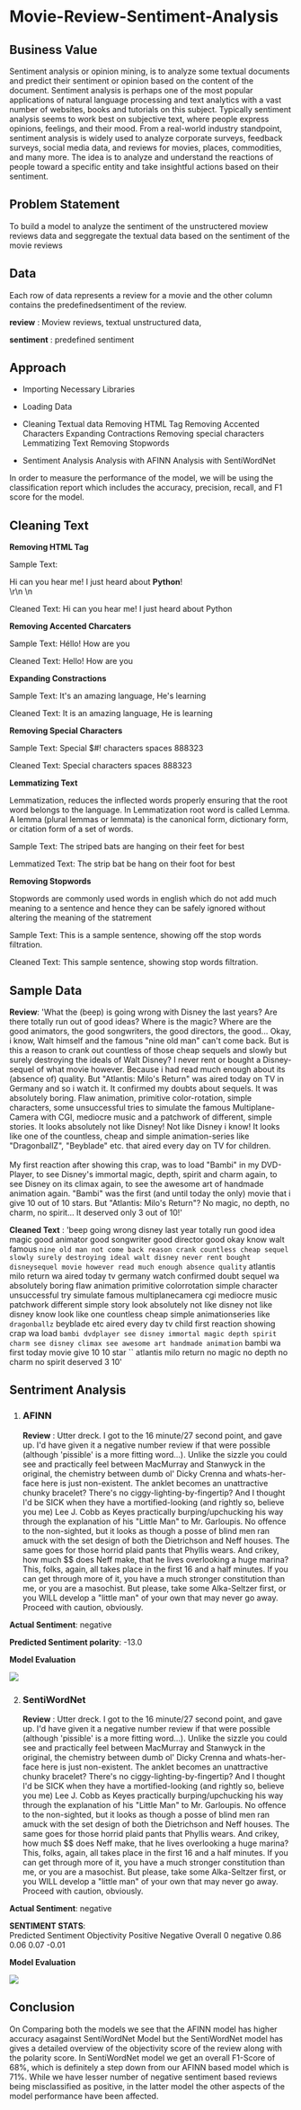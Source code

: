 # Movie-Review-Sentiment-Analysis

## Business Value

Sentiment analysis or opinion mining, is to analyze some textual documents and predict their sentiment or opinion based on the content of the document. Sentiment analysis is perhaps one of the most popular applications of natural language processing and text analytics with a vast number of websites, books and tutorials on this subject. Typically sentiment analysis seems to work best on subjective text, where people express opinions, feelings, and their mood. From a real-world industry standpoint, sentiment analysis is widely used to analyze corporate surveys, feedback surveys, social media data, and reviews for movies, places, commodities, and many more. The idea is to analyze and understand the reactions of people toward a specific entity and take insightful actions based on their sentiment. 

## Problem Statement

To build a model to analyze the sentiment of the unstructered moview reviews data and seggregate the textual data based on the sentiment of the movie reviews

## Data

Each row of data represents a review for a movie and the other column contains the predefinedsentiment of the review.

__review__ : Moview reviews, textual unstructured data,  

__sentiment__ : predefined sentiment

## Approach

+ Importing Necessary Libraries

+ Loading Data

+ Cleaning Textual data
Removing HTML Tag
Removing Accented Characters
Expanding Contractions
Removing special characters
Lemmatizing Text
Removing Stopwords

+ Sentiment Analysis
Analysis with AFINN
Analysis with SentiWordNet

In order to measure the performance of the model, we will be using the classification report which includes the accuracy, precision, recall, and F1 score for the model.

## Cleaning Text

__Removing HTML Tag__

Sample Text: <p>Hi can you hear me! I just heard about <b>Python</b>!<br/>\r\n \n

Cleaned Text:  Hi can you hear me! I just heard about Python

__Removing Accented Charcaters__

Sample Text: Héllo! How are you

Cleaned Text: Hello! How are you

__Expanding Constractions__

Sample Text: It's an amazing language, He's learning

Cleaned Text: It is an amazing language, He is learning

__Removing Special Characters__

Sample Text: Special $#! characters   spaces 888323

Cleaned Text: Special characters spaces 888323

__Lemmatizing Text__

Lemmatization, reduces the inflected words properly ensuring that the root word belongs to the language. In Lemmatization root word is called Lemma. A lemma (plural lemmas or lemmata) is the canonical form, dictionary form, or citation form of a set of words.

Sample Text: The striped bats are hanging on their feet for best

Lemmatized Text:  The strip bat be hang on their foot for best

__Removing Stopwords__

Stopwords are commonly used words in english which do not add much meaning to a sentence and hence they can be safely ignored without altering the meaning of the statrement

Sample Text:  This is a sample sentence, showing off the stop words filtration.

Cleaned Text: This sample sentence, showing stop words filtration.

## Sample Data

__Review__: 'What the (beep) is going wrong with Disney the last years? Are there totally run out of good ideas? Where is the magic? Where are the good animators, the good songwriters, the good directors, the good... Okay, i know, Walt himself and the famous "nine old man" can\'t come back. But is this a reason to crank out countless of those cheap sequels and slowly but surely destroying the ideals of Walt Disney? I never rent or bought a Disney-sequel of what movie however. Because i had read much enough about its (absence of) quality. But "Atlantis: Milo\'s Return" was aired today on TV in Germany and so i watch it. It confirmed my doubts about sequels. It was absolutely boring. Flaw animation, primitive color-rotation, simple characters, some unsuccessful tries to simulate the famous Multiplane-Camera with CGI, mediocre music and a patchwork of different, simple stories. It looks absolutely not like Disney! Not like Disney i know! It looks like one of the countless, cheap and simple animation-series like "DragonballZ", "Beyblade" etc. that aired every day on TV for children.<br /><br />My first reaction after showing this crap, was to load "Bambi" in my DVD-Player, to see Disney\'s immortal magic, depth, spirit and charm again, to see Disney on its climax again, to see the awesome art of handmade animation again. "Bambi" was the first (and until today the only) movie that i give 10 out of 10 stars. But "Atlantis: Milo\'s Return"? No magic, no depth, no charm, no spirit... It deserved only 3 out of 10!'

__Cleaned Text__ : 'beep going wrong disney last year totally run good idea magic good animator good songwriter good director good okay know walt famous `` nine old man not come back reason crank countless cheap sequel slowly surely destroying ideal walt disney never rent bought disneysequel movie however read much enough absence quality `` atlantis milo return wa aired today tv germany watch confirmed doubt sequel wa absolutely boring flaw animation primitive colorrotation simple character unsuccessful try simulate famous multiplanecamera cgi mediocre music patchwork different simple story look absolutely not like disney not like disney know look like one countless cheap simple animationseries like `` dragonballz `` beyblade etc aired every day tv child first reaction showing crap wa load `` bambi dvdplayer see disney immortal magic depth spirit charm see disney climax see awesome art handmade animation `` bambi wa first today movie give 10 10 star `` atlantis milo return no magic no depth no charm no spirit deserved 3 10'

## Sentriment Analysis

1. ### __AFINN__

	__Review__ : Utter dreck. I got to the 16 minute/27 second point, and gave up. I'd have given it a negative number review if that were possible (although 'pissible' is a more fitting word...). Unlike the sizzle you could see and practically feel between MacMurray and Stanwyck in the original, the chemistry between dumb ol' Dicky Crenna and whats-her-face here is just non-existent. The anklet becomes an unattractive chunky bracelet? There's no ciggy-lighting-by-fingertip? And I thought I'd be SICK when they have a mortified-looking (and rightly so, believe you me) Lee J. Cobb as Keyes practically burping/upchucking his way through the explanation of his "Little Man" to Mr. Garloupis. No offence to the non-sighted, but it looks as though a posse of blind men ran amuck with the set design of both the Dietrichson and Neff houses. The same goes for those horrid plaid pants that Phyllis wears. And crikey, how much $$ does Neff make, that he lives overlooking a huge marina? This, folks, again, all takes place in the first 16 and a half minutes. If you can get through more of it, you have a much stronger constitution than me, or you are a masochist. But please, take some Alka-Seltzer first, or you WILL develop a "little man" of your own that may never go away. Proceed with caution, obviously.

__Actual Sentiment__: negative

__Predicted Sentiment polarity__: -13.0


__Model Evaluation__

![](Images/AFINN.PNG)

2. ### __SentiWordNet__

	__Review__ : Utter dreck. I got to the 16 minute/27 second point, and gave up. I'd have given it a negative number review if that were possible (although 'pissible' is a more fitting word...). Unlike the sizzle you could see and practically feel between MacMurray and Stanwyck in the original, the chemistry between dumb ol' Dicky Crenna and whats-her-face here is just non-existent. The anklet becomes an unattractive chunky bracelet? There's no ciggy-lighting-by-fingertip? And I thought I'd be SICK when they have a mortified-looking (and rightly so, believe you me) Lee J. Cobb as Keyes practically burping/upchucking his way through the explanation of his "Little Man" to Mr. Garloupis. No offence to the non-sighted, but it looks as though a posse of blind men ran amuck with the set design of both the Dietrichson and Neff houses. The same goes for those horrid plaid pants that Phyllis wears. And crikey, how much $$ does Neff make, that he lives overlooking a huge marina? This, folks, again, all takes place in the first 16 and a half minutes. If you can get through more of it, you have a much stronger constitution than me, or you are a masochist. But please, take some Alka-Seltzer first, or you WILL develop a "little man" of your own that may never go away. Proceed with caution, obviously.

__Actual Sentiment__: negative
     
__SENTIMENT STATS__:                                      
  Predicted Sentiment Objectivity Positive Negative Overall
0            negative        0.86     0.06     0.07   -0.01

__Model Evaluation__

![](Images/SentiWord.PNG)

## __Conclusion__
On Comparing both the models we see that the AFINN model has higher accuracy asagainst SentiWordNet Model but the SentiWordNet model has gives a detailed overview of the objectivity score of the review along with the polarity score. In SentiWordNet model we get an overall F1-Score of 68%, which is definitely a step down from our AFINN based model which is 71%. While we have lesser number of negative sentiment based reviews being misclassified as positive, in the latter model the other aspects of the model performance have been affected.
